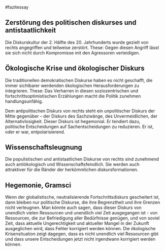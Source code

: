#fazitessay

## Zerstörung des politischen diskurses und antistaatlichkeit 


Die Diskurskultur der 2. Hälfte des 20. Jahrhunderts wurde gezielt von rechts angegriffen und teilweise zerstört. These: Gegen diesen Angriff lässt sie sich nicht durch Kompromisse mit den Agressoren verteidigen.

## Ökologische Krise und ökologischer Diskurs

Die traditionellen demokratischen Diskurse haben es nicht geschafft, die immer sichtbarer werdenden ökologischen Herausforderungen zu integrieren. These: Das Verharren in diesen soziozentrischen und fortschrittsoptimistischen Erzählungen macht die Politik zunehmen handlungsunfähig.

Dem antipolitischen Diskurs von rechts steht ein unpolitischer Diskurs der Mitte gegenüber – der Diskurs des Sachzwänge, des Unvermeidlichen, der Alternativlosigkeit. Dieser Diskurs ist hegemonial. Er tendiert dazu, politische Entscheidungen auf Sachentscheidungen zu reduzieren. Er ist, oder er war, entpolarisierend. 

## Wissenschaftsleugnung 

Die populistischen und antistaatlichen Diskurse von rechts sind zunehmend auch antiökologisch und Wissenschaftsfeindlich. Sie werden auch attraktiver für die Ränder der herkömmlichen diskursformationen.

## Hegemonie, Gramsci 

Wenn der globalistische, neutralisierende Fortschrittsdiskurs gescheitert ist, dann bleiben nur politische Diskurse, die ihre Begrenztheit und ihre Grenzen nicht verleugnen. Man könnte auch sagen, dass dieser Diskurs von unendlich vielen Ressourcen und unendlich viel Zeit ausgegangen ist - von Ressourcen, die zur Befriedigung aller Bedürfnisse genügen, und von soviel Zeit, dass aktuelle Ungerechtigkeit und aktueller Mangel in der Zukunft ausgeglichen wird, dass Fehler korrigiert werden können. Die ökologische Krisensituation zeigt dagegen, dass es nicht unendlich viel Ressourcen gibt und dass unsere Entscheidungen jetzt nicht irgendwann korrigiert werden können. 